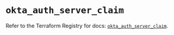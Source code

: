 # `okta_auth_server_claim`

Refer to the Terraform Registry for docs: [`okta_auth_server_claim`](https://registry.terraform.io/providers/okta/okta/4.19.0/docs/resources/auth_server_claim).
